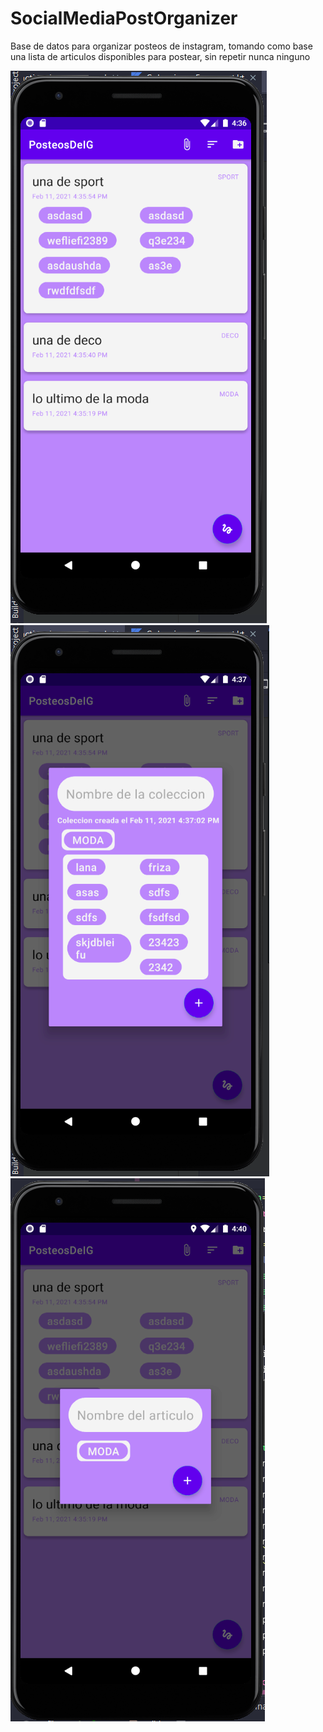# SocialMediaPostOrganizer

Base de datos para organizar posteos de instagram, tomando como base una lista de articulos disponibles para postear, sin repetir nunca ninguno

![Alt text](https://github.com/charromax/SocialMediaPostOrganizer/blob/master/home.PNG?raw=true "Title") ![Alt text](https://github.com/charromax/SocialMediaPostOrganizer/blob/master/add_collection.PNG?raw=true "Title") ![Alt text](https://github.com/charromax/SocialMediaPostOrganizer/blob/master/add_article.PNG?raw=true "Title")

